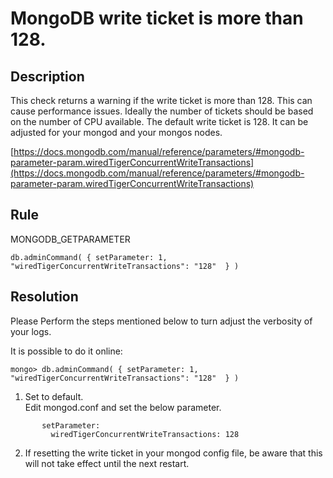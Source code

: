 # MongoDB write ticket is more than 128.

## Description
This check returns a warning if the write ticket is more than 128. This can cause performance issues.
Ideally the number of tickets should be based on the number of CPU available.
The default write ticket is 128. 
It can be adjusted for your mongod and your mongos nodes.

[https://docs.mongodb.com/manual/reference/parameters/#mongodb-parameter-param.wiredTigerConcurrentWriteTransactions](https://docs.mongodb.com/manual/reference/parameters/#mongodb-parameter-param.wiredTigerConcurrentWriteTransactions)


## Rule
MONGODB_GETPARAMETER

`db.adminCommand( { setParameter: 1, "wiredTigerConcurrentWriteTransactions": "128"  } )`

## Resolution
Please Perform the steps mentioned below to turn adjust the verbosity of your logs.

It is possible to do it online:

`mongo> db.adminCommand( { setParameter: 1, "wiredTigerConcurrentWriteTransactions": "128"  } )`

1. Set to default. \
Edit mongod.conf and set the below parameter.
```
       setParameter:
         wiredTigerConcurrentWriteTransactions: 128
```
2. If resetting the write ticket in your mongod config file, be aware that this will not take effect until the next restart.
